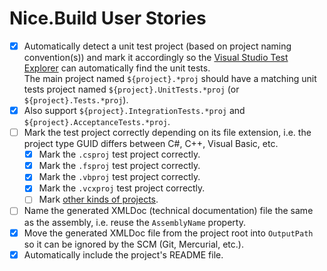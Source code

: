# Nice.Build User Stories

- [x] Automatically detect a unit test project (based on project naming convention(s)) and mark it accordingly so the [Visual Studio Test Explorer](https://msdn.microsoft.com/en-us/library/hh270865.aspx) can automatically find the unit tests.  
The main project named `${project}.*proj` should have a matching unit tests project named `${project}.UnitTests.*proj` (or `${project}.Tests.*proj`).
- [x] Also support `${project}.IntegrationTests.*proj` and `${project}.AcceptanceTests.*proj`.
- [ ] Mark the test project correctly depending on its file extension, i.e. the project type GUID differs between C#, C++, Visual Basic, etc.
  - [x] Mark the `.csproj` test project correctly.
  - [x] Mark the `.fsproj` test project correctly.
  - [x] Mark the `.vbproj` test project correctly.
  - [x] Mark the `.vcxproj` test project correctly.
  - [ ] Mark [other kinds of projects](http://www.codeproject.com/Reference/720512/List-of-Visual-Studio-Project-Type-GUIDs).
- [ ] Name the generated XMLDoc (technical documentation) file the same as the assembly, i.e. reuse the `AssemblyName` property.
- [x] Move the generated XMLDoc file from the project root into `OutputPath` so it can be ignored by the SCM (Git, Mercurial, etc.).
- [x] Automatically include the project's README file.